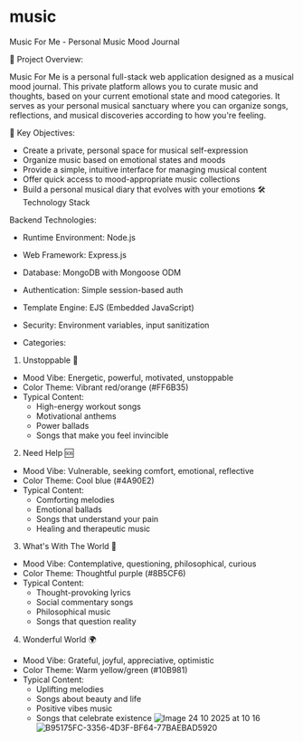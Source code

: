 # music
Music For Me - Personal Music Mood Journal

🎵 Project Overview:

Music For Me is a personal full-stack web application designed as a musical mood journal. 
This private platform allows you to curate music and thoughts,
based on your current emotional state and mood categories. 
It serves as your personal musical sanctuary where you can organize songs, 
reflections, and musical discoveries according to how you're feeling.

🎯 Key Objectives:

* Create a private, personal space for musical self-expression
* Organize music based on emotional states and moods
* Provide a simple, intuitive interface for managing musical content
* Offer quick access to mood-appropriate music collections
* Build a personal musical diary that evolves with your emotions
🛠 Technology Stack


Backend Technologies:

* Runtime Environment: Node.js
* Web Framework: Express.js
* Database: MongoDB with Mongoose ODM
* Authentication: Simple session-based auth
* Template Engine: EJS (Embedded JavaScript)
* Security: Environment variables, input sanitization

  

* Categories:

1. Unstoppable 🚀
* Mood Vibe: Energetic, powerful, motivated, unstoppable
* Color Theme: Vibrant red/orange (#FF6B35)
* Typical Content:
    * High-energy workout songs
    * Motivational anthems
    * Power ballads
    * Songs that make you feel invincible
      
2. Need Help 🆘
* Mood Vibe: Vulnerable, seeking comfort, emotional, reflective
* Color Theme: Cool blue (#4A90E2)
* Typical Content:
    * Comforting melodies
    * Emotional ballads
    * Songs that understand your pain
    * Healing and therapeutic music
      
3. What's With The World 🤔
* Mood Vibe: Contemplative, questioning, philosophical, curious
* Color Theme: Thoughtful purple (#8B5CF6)
* Typical Content:
    * Thought-provoking lyrics
    * Social commentary songs
    * Philosophical music
    * Songs that question reality
      
4. Wonderful World 🌍
* Mood Vibe: Grateful, joyful, appreciative, optimistic
* Color Theme: Warm yellow/green (#10B981)
* Typical Content:
    * Uplifting melodies
    * Songs about beauty and life
    * Positive vibes music
    * Songs that celebrate existence
 ![Image 24  10  2025  at 10 16](https://github.com/user-attachments/assets/155da7af-a67f-412b-b1c5-f819dfb1a4ef)
![B95175FC-3356-4D3F-BF64-77BAEBAD5920](https://github.com/user-attachments/assets/85a7a514-e947-42db-a97f-1d723f850e74)

      
